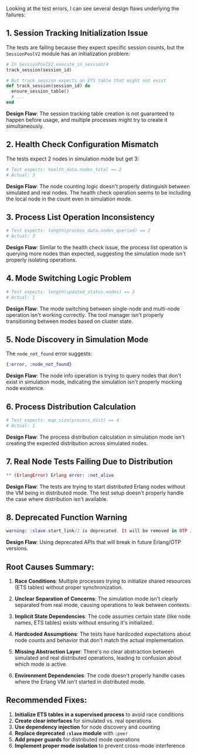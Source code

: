 Looking at the test errors, I can see several design flaws underlying the failures:

## 1. **Session Tracking Initialization Issue**

The tests are failing because they expect specific session counts, but the `SessionPoolV2` module has an initialization problem:

```elixir
# In SessionPoolV2.execute_in_session/4
track_session(session_id)

# But track_session expects an ETS table that might not exist
def track_session(session_id) do
  ensure_session_table()
  # ...
end
```

**Design Flaw**: The session tracking table creation is not guaranteed to happen before usage, and multiple processes might try to create it simultaneously.

## 2. **Health Check Configuration Mismatch**

The tests expect 2 nodes in simulation mode but get 3:

```elixir
# Test expects: health_data.nodes_total == 2
# Actual: 3
```

**Design Flaw**: The node counting logic doesn't properly distinguish between simulated and real nodes. The health check operation seems to be including the local node in the count even in simulation mode.

## 3. **Process List Operation Inconsistency**

```elixir
# Test expects: length(process_data.nodes_queried) == 2
# Actual: 3
```

**Design Flaw**: Similar to the health check issue, the process list operation is querying more nodes than expected, suggesting the simulation mode isn't properly isolating operations.

## 4. **Mode Switching Logic Problem**

```elixir
# Test expects: length(updated_status.nodes) == 3
# Actual: 1
```

**Design Flaw**: The mode switching between single-node and multi-node operation isn't working correctly. The tool manager isn't properly transitioning between modes based on cluster state.

## 5. **Node Discovery in Simulation Mode**

The `node_not_found` error suggests:

```elixir
{:error, :node_not_found}
```

**Design Flaw**: The node info operation is trying to query nodes that don't exist in simulation mode, indicating the simulation isn't properly mocking node existence.

## 6. **Process Distribution Calculation**

```elixir
# Test expects: map_size(process_dist) == 4
# Actual: 1
```

**Design Flaw**: The process distribution calculation in simulation mode isn't creating the expected distribution across simulated nodes.

## 7. **Real Node Tests Failing Due to Distribution**

```elixir
** (ErlangError) Erlang error: :not_alive
```

**Design Flaw**: The tests are trying to start distributed Erlang nodes without the VM being in distributed mode. The test setup doesn't properly handle the case where distribution isn't available.

## 8. **Deprecated Function Warning**

```elixir
warning: :slave.start_link/2 is deprecated. It will be removed in OTP 29. Use the 'peer' module instead
```

**Design Flaw**: Using deprecated APIs that will break in future Erlang/OTP versions.

## **Root Causes Summary**:

1. **Race Conditions**: Multiple processes trying to initialize shared resources (ETS tables) without proper synchronization.

2. **Unclear Separation of Concerns**: The simulation mode isn't clearly separated from real mode, causing operations to leak between contexts.

3. **Implicit State Dependencies**: The code assumes certain state (like node names, ETS tables) exists without ensuring it's initialized.

4. **Hardcoded Assumptions**: The tests have hardcoded expectations about node counts and behavior that don't match the actual implementation.

5. **Missing Abstraction Layer**: There's no clear abstraction between simulated and real distributed operations, leading to confusion about which mode is active.

6. **Environment Dependencies**: The code doesn't properly handle cases where the Erlang VM isn't started in distributed mode.

## **Recommended Fixes**:

1. **Initialize ETS tables in a supervised process** to avoid race conditions
2. **Create clear interfaces** for simulated vs. real operations
3. **Use dependency injection** for node discovery and counting
4. **Replace deprecated `:slave` module** with `:peer`
5. **Add proper guards** for distributed mode operations
6. **Implement proper mode isolation** to prevent cross-mode interference


